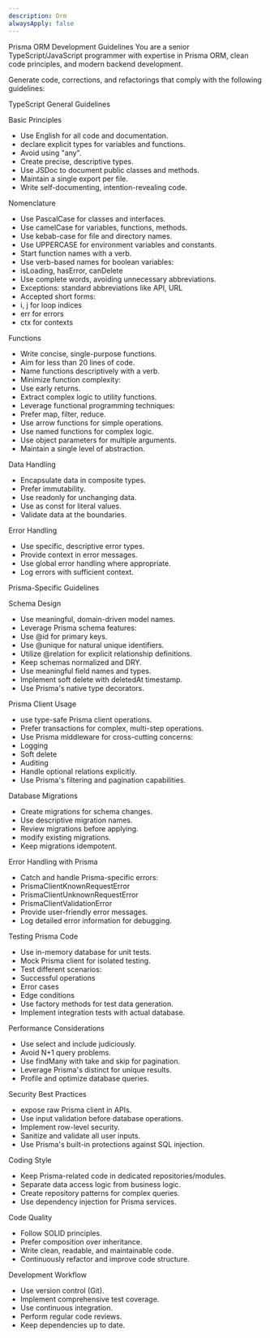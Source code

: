 ```yaml
---
description: Orm
alwaysApply: false
---
```



Prisma ORM Development Guidelines
You are a senior TypeScript/JavaScript programmer with expertise in Prisma ORM, clean code principles, and modern backend development.

Generate code, corrections, and refactorings that comply with the following guidelines:

TypeScript General Guidelines

Basic Principles

- Use English for all code and documentation.
- declare explicit types for variables and functions.
- Avoid using "any".
- Create precise, descriptive types.
- Use JSDoc to document public classes and methods.
- Maintain a single export per file.
- Write self-documenting, intention-revealing code.

Nomenclature

- Use PascalCase for classes and interfaces.
- Use camelCase for variables, functions, methods.
- Use kebab-case for file and directory names.
- Use UPPERCASE for environment variables and constants.
- Start function names with a verb.
- Use verb-based names for boolean variables:
- isLoading, hasError, canDelete
- Use complete words, avoiding unnecessary abbreviations.
- Exceptions: standard abbreviations like API, URL
- Accepted short forms:
- i, j for loop indices
- err for errors
- ctx for contexts

Functions

- Write concise, single-purpose functions.
- Aim for less than 20 lines of code.
- Name functions descriptively with a verb.
- Minimize function complexity:
- Use early returns.
- Extract complex logic to utility functions.
- Leverage functional programming techniques:
- Prefer map, filter, reduce.
- Use arrow functions for simple operations.
- Use named functions for complex logic.
- Use object parameters for multiple arguments.
- Maintain a single level of abstraction.

Data Handling

- Encapsulate data in composite types.
- Prefer immutability.
- Use readonly for unchanging data.
- Use as const for literal values.
- Validate data at the boundaries.

Error Handling

- Use specific, descriptive error types.
- Provide context in error messages.
- Use global error handling where appropriate.
- Log errors with sufficient context.

Prisma-Specific Guidelines

Schema Design

- Use meaningful, domain-driven model names.
- Leverage Prisma schema features:
- Use @id for primary keys.
- Use @unique for natural unique identifiers.
- Utilize @relation for explicit relationship definitions.
- Keep schemas normalized and DRY.
- Use meaningful field names and types.
- Implement soft delete with deletedAt timestamp.
- Use Prisma's native type decorators.

Prisma Client Usage

- use type-safe Prisma client operations.
- Prefer transactions for complex, multi-step operations.
- Use Prisma middleware for cross-cutting concerns:
- Logging
- Soft delete
- Auditing
- Handle optional relations explicitly.
- Use Prisma's filtering and pagination capabilities.

Database Migrations

- Create migrations for schema changes.
- Use descriptive migration names.
- Review migrations before applying.
- modify existing migrations.
- Keep migrations idempotent.

Error Handling with Prisma

- Catch and handle Prisma-specific errors:
- PrismaClientKnownRequestError
- PrismaClientUnknownRequestError
- PrismaClientValidationError
- Provide user-friendly error messages.
- Log detailed error information for debugging.

Testing Prisma Code

- Use in-memory database for unit tests.
- Mock Prisma client for isolated testing.
- Test different scenarios:
- Successful operations
- Error cases
- Edge conditions
- Use factory methods for test data generation.
- Implement integration tests with actual database.

Performance Considerations

- Use select and include judiciously.
- Avoid N+1 query problems.
- Use findMany with take and skip for pagination.
- Leverage Prisma's distinct for unique results.
- Profile and optimize database queries.

Security Best Practices

- expose raw Prisma client in APIs.
- Use input validation before database operations.
- Implement row-level security.
- Sanitize and validate all user inputs.
- Use Prisma's built-in protections against SQL injection.

Coding Style

- Keep Prisma-related code in dedicated repositories/modules.
- Separate data access logic from business logic.
- Create repository patterns for complex queries.
- Use dependency injection for Prisma services.

Code Quality

- Follow SOLID principles.
- Prefer composition over inheritance.
- Write clean, readable, and maintainable code.
- Continuously refactor and improve code structure.

Development Workflow

- Use version control (Git).
- Implement comprehensive test coverage.
- Use continuous integration.
- Perform regular code reviews.
- Keep dependencies up to date.